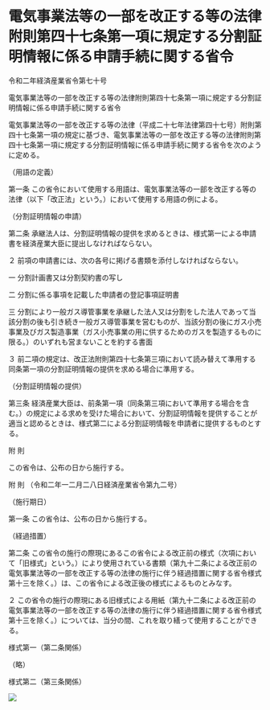 # 電気事業法等の一部を改正する等の法律附則第四十七条第一項に規定する分割証明情報に係る申請手続に関する省令

令和二年経済産業省令第七十号

電気事業法等の一部を改正する等の法律附則第四十七条第一項に規定する分割証明情報に係る申請手続に関する省令

電気事業法等の一部を改正する等の法律（平成二十七年法律第四十七号）附則第四十七条第一項の規定に基づき、電気事業法等の一部を改正する等の法律附則第四十七条第一項に規定する分割証明情報に係る申請手続に関する省令を次のように定める。

（用語の定義）

第一条 この省令において使用する用語は、電気事業法等の一部を改正する等の法律（以下「改正法」という。）において使用する用語の例による。

（分割証明情報の申請）

第二条 承継法人は、分割証明情報の提供を求めるときは、様式第一による申請書を経済産業大臣に提出しなければならない。

２ 前項の申請書には、次の各号に掲げる書類を添付しなければならない。

一 分割計画書又は分割契約書の写し

二 分割に係る事項を記載した申請者の登記事項証明書

三 分割により一般ガス導管事業を承継した法人又は分割をした法人であって当該分割の後も引き続き一般ガス導管事業を営むものが、当該分割の後にガス小売事業及びガス製造事業（ガス小売事業の用に供するためのガスを製造するものに限る。）のいずれも営まないことを約する書面

３ 前二項の規定は、改正法附則第四十七条第三項において読み替えて準用する同条第一項の分割証明情報の提供を求める場合に準用する。

（分割証明情報の提供）

第三条 経済産業大臣は、前条第一項（同条第三項において準用する場合を含む。）の規定による求めを受けた場合において、分割証明情報を提供することが適当と認めるときは、様式第二による分割証明情報を申請者に提供するものとする。

附 則

この省令は、公布の日から施行する。

附 則 （令和二年一二月二八日経済産業省令第九二号）

（施行期日）

第一条 この省令は、公布の日から施行する。

（経過措置）

第二条 この省令の施行の際現にあるこの省令による改正前の様式（次項において「旧様式」という。）により使用されている書類（第九十二条による改正前の電気事業法等の一部を改正する等の法律の施行に伴う経過措置に関する省令様式第十三を除く。）は、この省令による改正後の様式によるものとみなす。

２ この省令の施行の際現にある旧様式による用紙（第九十二条による改正前の電気事業法等の一部を改正する等の法律の施行に伴う経過措置に関する省令様式第十三を除く。）については、当分の間、これを取り繕って使用することができる。

様式第一（第二条関係）

（略）

様式第二（第三条関係）

![](/./pict/R02F150070_002.jpg)
